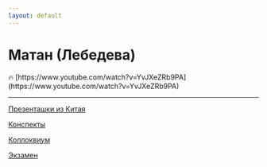 ```yaml
---
layout: default
---
```

# Матан (Лебедева)

<aside>
🔥 [https://www.youtube.com/watch?v=YvJXeZRb9PA](https://www.youtube.com/watch?v=YvJXeZRb9PA)

</aside>

---

[Презенташки из Китая](presentations_china.md)

[Конспекты](sem2/notes/analysis/notes.md)

[Коллоквиум](colloquium.md)

[Экзамен](sem2/notes/analysis/exam.md)